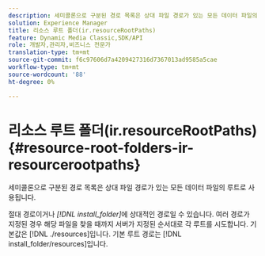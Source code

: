 ```yaml
---
description: 세미콜론으로 구분된 경로 목록은 상대 파일 경로가 있는 모든 데이터 파일의 루트로 사용됩니다.
solution: Experience Manager
title: 리소스 루트 폴더(ir.resourceRootPaths)
feature: Dynamic Media Classic,SDK/API
role: 개발자,관리자,비즈니스 전문가
translation-type: tm+mt
source-git-commit: f6c97606d7a4209427316d7367013ad9585a5cae
workflow-type: tm+mt
source-wordcount: '88'
ht-degree: 0%

---
```



# 리소스 루트 폴더(ir.resourceRootPaths){#resource-root-folders-ir-resourcerootpaths}

세미콜론으로 구분된 경로 목록은 상대 파일 경로가 있는 모든 데이터 파일의 루트로 사용됩니다.

절대 경로이거나 *[!DNL install_folder]*&#x200B;에 상대적인 경로일 수 있습니다. 여러 경로가 지정된 경우 해당 파일을 찾을 때까지 서버가 지정된 순서대로 각 루트를 시도합니다. 기본값은 [!DNL ./resources]입니다. 기본 루트 경로는 [!DNL install_folder/resources]입니다.
